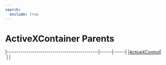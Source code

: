 ```yaml
---
search:
  exclude: true
---
```


<h1 class="heading"><span class="name">ActiveXContainer Parents</span></h1>

|----------------------------------------------|------|------|
|[ActiveXControl](../objects/activexcontrol.md)|&nbsp;|&nbsp;|
